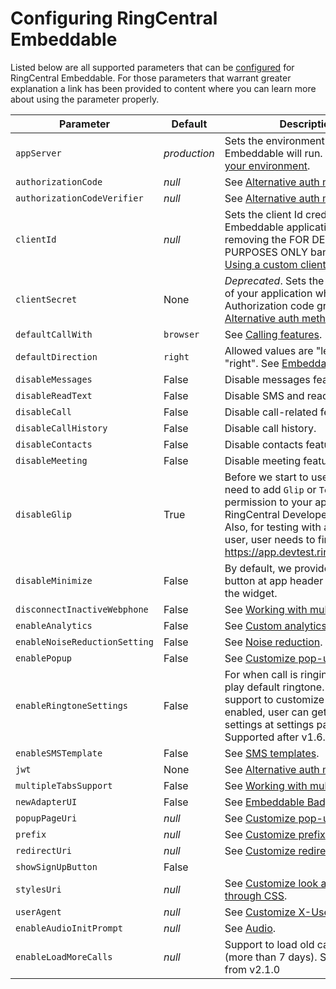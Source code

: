 # Configuring RingCentral Embeddable

Listed below are all supported parameters that can be [configured](setting-params.md) for RingCentral Embeddable. For those parameters that warrant greater explanation a link has been provided to content where you can learn more about using the parameter properly. 

<div id="config-table" markdown>

| Parameter | Default | Description |
|-|-|-|
| `appServer` | *production* | Sets the environment in which Embeddable will run. See [Setting your environment](environment.md). |
| `authorizationCode` | *null* | See [Alternative auth methods](../integration/authorization.md). |
| `authorizationCodeVerifier` | *null* | See [Alternative auth methods](../integration/authorization.md). |
| `clientId` | *null* | Sets the client Id credential of your Embeddable application. Useful in removing the FOR DEMO PURPOSES ONLY banner. See [Using a custom client ID](client-id.md). |
| `clientSecret` | None | *Deprecated*. Sets the client secret of your application when using Authorization code grant type. See [Alternative auth methods](../integration/authorization.md). |
| `defaultCallWith` | `browser` | See [Calling features](call-settings.md). |
| `defaultDirection` | `right` | Allowed values are "left" and "right". See [Embeddable Badge](badge.md). |
| `disableMessages` | False | Disable messages feature.  |
| `disableReadText` | False | Disable SMS and read text feature. |
| `disableCall` | False | Disable call-related features. |
| `disableCallHistory` | False | Disable call history. |
| `disableContacts` | False | Disable contacts feature. |
| `disableMeeting` | False | Disable meeting feature. |
| `disableGlip` | True | Before we start to use Glip API, need to add `Glip` or `Team Messaging` permission to your app in RingCentral Developer website. Also, for testing with a sandbox user, user needs to first login to https://app.devtest.ringcentral.com |
| `disableMinimize` | False | By default, we provide Minimize button at app header to minimize the widget. |
| `disconnectInactiveWebphone` | False | See [Working with multiple tabs](multiple-tabs.md). |
| `enableAnalytics` | False | See [Custom analytics](../integration/analytics.md). |
| `enableNoiseReductionSetting` | False | See [Noise reduction](noise-reduction.md). |
| `enablePopup` | False | See [Customize pop-up window](popup-window.md). |
| `enableRingtoneSettings` | False | For when call is ringing, app will play default ringtone. But we also support to customize ringtone. By enabled, user can get ringtone settings at settings page. Supported after v1.6.3 |
| `enableSMSTemplate` | False | See [SMS templates](sms-template.md). |
| `jwt` | None | See [Alternative auth methods](../integration/authorization.md). |
| `multipleTabsSupport` | False | See [Working with multiple tabs](multiple-tabs.md). |
| `newAdapterUI` | False | See [Embeddable Badge](badge.md). |
| `popupPageUri` | *null* | See [Customize pop-up window](popup-window.md). |
| `prefix` | *null* | See [Customize prefix](prefix.md). |
| `redirectUri` | *null* | See [Customize redirectUri](redirect-uri.md). |
| `showSignUpButton` | False |  |
| `stylesUri` | *null* | See [Customize look and feel through CSS](styles.md). |
| `userAgent` | *null* | See [Customize X-User-Agent](user-agent.md). |
| `enableAudioInitPrompt` | *null* | See [Audio](./audio.md). |
| `enableLoadMoreCalls` | *null* | Support to load old call history (more than 7 days). Supported from v2.1.0 |
</div>

